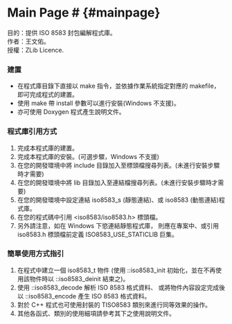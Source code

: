 # Main Page # {#mainpage}

目的：提供 ISO 8583 封包編解程式庫。<br/>
作者：王文佑。<br/>
授權：ZLib Licence.<br/>

### 建置
* 在程式庫目錄下直接以 make 指令，並依據作業系統指定對應的 makefile，即可完成程式的建置。
* 使用 make 帶 install 參數可以進行安裝(Windows 不支援)。
* 亦可使用 Doxygen 程式產生說明文件。

### 程式庫引用方式
1. 完成本程式庫的建置。
2. 完成本程式庫的安裝。(可選步驟，Windows 不支援)
3. 在您的開發環境中將 include 目錄加入至標頭檔搜尋列表。(未進行安裝步驟時才需要)
4. 在您的開發環境中將 lib 目錄加入至連結檔搜尋列表。(未進行安裝步驟時才需要)
5. 在您的開發環境中設定連結 iso8583_s (靜態連結)、或 iso8583 (動態連結)程式庫。
6. 在您的程式碼中引用 &lt;iso8583/iso8583.h&gt; 標頭檔。
7. 另外請注意，如在 Windows 下慾連結靜態程式庫，
   則應在專案中、或引用 iso8583.h 標頭檔前定義 ISO8583_USE_STATICLIB 巨集。

### 簡單使用方式指引
1. 在程式中建立一個 iso8583_t 物件
   (使用 ::iso8583_init 初始化，並在不再使用該物件時以 ::iso8583_deinit 結束之)。
2. 使用 ::iso8583_decode 解析 ISO 8583 格式資料、
   或將物件內容設定完成後以 ::iso8583_encode 產生 ISO 8583 格式資料。
3. 對於 C++ 程式也可使用封裝的 TISO8583 類別來進行同等效果的操作。
4. 其他各函式、類別的使用細項請參考其下之使用說明文件。
